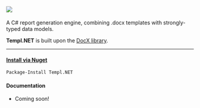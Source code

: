 # ![](https://dl.dropboxusercontent.com/u/39512614/github/templ-dot-net/templ-base64.svg)
A C# report generation engine, combining .docx templates with strongly-typed data models.

**Templ.NET** is built upon the [DocX library](https://docx.codeplex.com/).

***

#### [Install via Nuget](https://www.nuget.org/packages/Templ.NET)
```
Package-Install Templ.NET
```

#### Documentation

- Coming soon!
